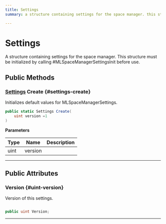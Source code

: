 ```yaml
---
title: Settings
summary: a structure containing settings for the space manager. this structure must be initialized by calling #mlspacemanagersettingsinit before use. 

---
```


# Settings




A structure containing settings for the space manager. This structure must be initialized by calling #MLSpaceManagerSettingsInit before use.   





## Public Methods

### [Settings](/unity-api/api/UnityEngine.XR.MagicLeap/MLSpace/UnityEngine.XR.MagicLeap.MLSpace.Settings.md) Create {#settings-create}

Initializes default values for MLSpaceManagerSettings. 

```csharp
public static Settings Create(
    uint version =1
)
```


**Parameters**

| Type | Name  | Description  | 
|--|--|--|
| uint |version||






-----------

## Public Attributes

### Version {#uint-version}

Version of this settings. 

```csharp

public uint Version;

```






-----------

